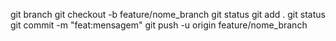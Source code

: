 git branch
git checkout -b feature/nome_branch
git status
git add .
git status
git commit -m "feat:mensagem"
git push  -u origin feature/nome_branch
